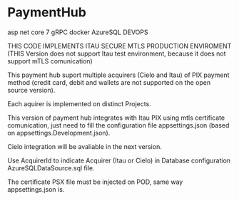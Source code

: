 # PaymentHub
asp net core 7 gRPC docker AzureSQL DEVOPS

THIS CODE IMPLEMENTS ITAU SECURE MTLS PRODUCTION ENVIROMENT (THIS Version does not support Itau test environment, because it does not support mTLS comunication)

This payment hub suport multiple acquirers (Cielo and Itau) of PIX payment method (credit card, debit and wallets are not supported on the open source version).

Each aquirer is implemented on distinct Projects.

This version of payment hub integrates with Itau PIX using mtls certificate comunication, just need to fill the configuration file appsettings.json (based on appsettings.Development.json).

Cielo integration will be avaliable in the next version.

Use AcquirerId to indicate Acquirer (Itau or Cielo) in Database configuration AzureSQLDataSource.sql file.

The certificate PSX file must be injected on POD, same way appsettings.json is.